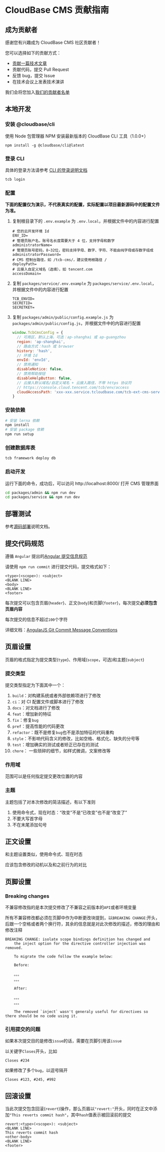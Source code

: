# CloudBase CMS 贡献指南

## 成为贡献者

感谢您有兴趣成为 CloudBase CMS 社区贡献者！

您可以选择如下的贡献方式：

- [贡献一篇技术文章](./community/posts/README.md)
- 贡献代码，提交 Pull Request
- 反馈 bug，提交 Issue
- 在技术会议上发表技术演讲

我们会将您加入[我们的贡献者名单](https://github.com/TencentCloudBase/cloudbase-extensions-cms)

## 本地开发

### 安装 @cloudbase/cli

使用 Node 包管理器 NPM 安装最新版本的 CloudBase CLI 工具（1.0.0+）

```
npm install -g @cloudbase/cli@latest
```

### 登录 CLI

具体的登录方法请参考 [CLI 的登录说明文档](https://docs.cloudbase.net/cli-v1/login.html)

```bash
tcb login
```

### 配置

**下面的配置仅为演示，不代表真实的配置，实际配置以项目最新源码中的配置文件为准。**

1. 复制根目录下的 `.env.example` 为 `.env.local`，并根据文件中的内容进行配置

   ```
   # 您的云开发环境 Id
   ENV_ID=
   # 管理员账户名，账号名长度需要大于 4 位，支持字母和数字
   administratorName=
   # 管理员账号密码，8~32位，密码支持字母、数字、字符、不能由纯字母或存数字组成
   administratorPassword=
   # CMS 控制台路径，如 /tcb-cms/，建议使用根路径 /
   deployPath=
   # 云接入自定义域名（选填），如 tencent.com
   accessDomain=
   ```

2. 复制 `packages/service/.env.example` 为 `packages/service/.env.local`，并根据文件中的内容进行配置

   ```
   TCB_ENVID=
   SECRETID=
   SECRETKEY=
   ```

3. 复制 `packages/admin/public/config.example.js` 为 `packages/admin/public/config.js`，并根据文件中的内容进行配置

   ```js
   window.TcbCmsConfig = {
     // 可用区，默认上海，可选：ap-shanghai 或 ap-guangzhou
     region: 'ap-shanghai',
     // 路由方式：hash 或 browser
     history: 'hash',
     // 环境 Id
     envId: 'envId',
     // 禁用通知
     disableNotice: false,
     // 禁用帮助按钮
     disableHelpButton: false,
     // 云接入默认域名/自定义域名 + 云接入路径，不带 https 协议符
     // https://console.cloud.tencent.com/tcb/env/access
     cloudAccessPath: 'xxx-xxx.service.tcloudbase.com/tcb-ext-cms-service',
   }
   ```

### 安装依赖

```bash
# 安装 lerna 依赖
npm install
# 安装 package 依赖
npm run setup
```

### 创建数据库表

```bash
tcb framework deploy db
```

### 启动开发

运行下面的命令，成功后，可以访问 http://localhost:8000/ 打开 CMS 管理界面

```bash
cd packages/admin && npm run dev
cd packages/service && npm run dev
```

## 部署测试

参考[源码部署](https://docs.cloudbase.net/cms/install/source.html)说明文档。

## 提交代码规范

遵循 `Angular` 提出的[Angular 提交信息规范](https://github.com/angular/angular/blob/22b96b9/CONTRIBUTING.md#-commit-message-guidelines)

请使用 `npm run commit` 进行提交代码，提交格式如下：

    <type>(<scope>): <subject>
    <BLANK LINE>
    <body>
    <BLANK LINE>
    <footer>

每次提交可以包含页眉(`header`)、正文(`body`)和页脚(`footer`)，每次提交**必须包含页眉内容**

每次提交的信息不超过`100`个字符

详细文档：[AngularJS Git Commit Message Conventions](https://docs.google.com/document/d/1QrDFcIiPjSLDn3EL15IJygNPiHORgU1_OOAqWjiDU5Y/edit#)

## 页眉设置

页眉的格式指定为提交类型(`type`)、作用域(`scope`，可选)和主题(`subject`)

### 提交类型

提交类型指定为下面其中一个：

1. `build`：对构建系统或者外部依赖项进行了修改
2. `ci`：对 CI 配置文件或脚本进行了修改
3. `docs`：对文档进行了修改
4. `feat`：增加新的特征
5. `fix`：修复`bug`
6. `pref`：提高性能的代码更改
7. `refactor`：既不是修复`bug`也不是添加特征的代码重构
8. `style`：不影响代码含义的修改，比如空格、格式化、缺失的分号等
9. `test`：增加确实的测试或者矫正已存在的测试
10. `chore`： 一些琐碎的细节，如样式微调，文案修改等

### 作用域

范围可以是任何指定提交更改位置的内容

### 主题

主题包括了对本次修改的简洁描述，有以下准则

1. 使用命令式，现在时态：“改变”不是“已改变”也不是“改变了”
2. 不要大写首字母
3. 不在末尾添加句号

## 正文设置

和主题设置类似，使用命令式、现在时态

应该包含修改的动机以及和之前行为的对比

## 页脚设置

### Breaking changes

不兼容修改指的是本次提交修改了不兼容之前版本的`API`或者环境变量

所有不兼容修改都必须在页脚中作为中断更改块提到，以`BREAKING CHANGE`:开头，后跟一个空格或者两个换行符，其余的信息就是对此次修改的描述，修改的理由和修改注释

    BREAKING CHANGE: isolate scope bindings definition has changed and
        the inject option for the directive controller injection was removed.

        To migrate the code follow the example below:

        Before:

        。。。
        。。。

        After:

        。。。
        。。。

        The removed `inject` wasn't generaly useful for directives so there should be no code using it.

### 引用提交的问题

如果本次提交目的是修改`issue`的话，需要在页脚引用该`issue`

以关键字`Closes`开头，比如

    Closes #234

如果修改了多个`bug`，以逗号隔开

    Closes #123, #245, #992

## 回滚设置

当此次提交包含回滚(`revert`)操作，那么页眉以`"revert:"`开头，同时在正文中添加`"This reverts commit hash"`，其中`hash`值表示被回滚前的提交

    revert:<type>(<scope>): <subject>
    <BLANK LINE>
    This reverts commit hash
    <other-body>
    <BLANK LINE>
    <footer>
